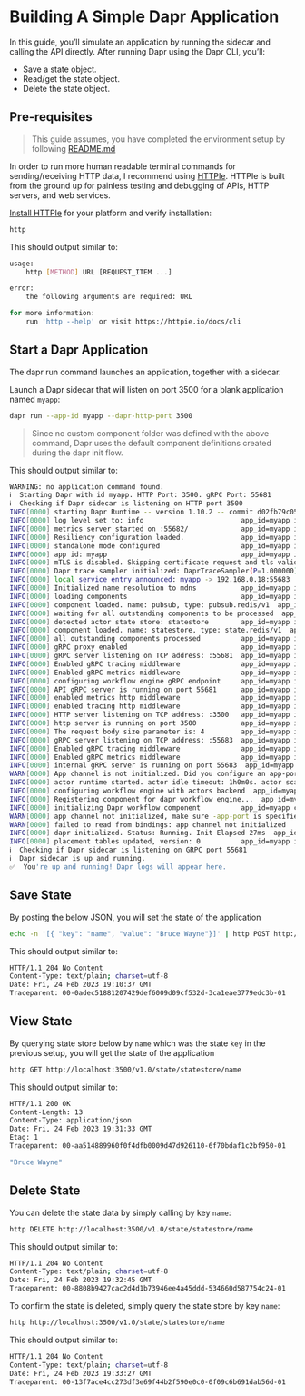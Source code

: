 # Building A Simple Dapr Application

In this guide, you’ll simulate an application by running the sidecar and calling the API directly. After running Dapr using the Dapr CLI, you’ll:

- Save a state object.
- Read/get the state object.
- Delete the state object.

## Pre-requisites

> This guide assumes, you have completed the environment setup by following [README.md](../README.md)

In order to run more human readable terminal commands for sending/receiving HTTP data, I recommend using [HTTPIe](https://httpie.io/cli).
HTTPIe is built from the ground up for painless testing and debugging of APIs, HTTP servers, and web services.

[Install HTTPIe](https://httpie.io/docs/cli/installation) for your platform and verify installation:

```sh
http
```

This should output similar to:

```sh
usage:
    http [METHOD] URL [REQUEST_ITEM ...]

error:
    the following arguments are required: URL

for more information:
    run 'http --help' or visit https://httpie.io/docs/cli
```

## Start a Dapr Application

The dapr run command launches an application, together with a sidecar.

Launch a Dapr sidecar that will listen on port 3500 for a blank application named `myapp`:

```sh
dapr run --app-id myapp --dapr-http-port 3500
```

> Since no custom component folder was defined with the above command, Dapr uses the default component definitions created during the dapr init flow.

This should output similar to:

```sh
WARNING: no application command found.
ℹ️  Starting Dapr with id myapp. HTTP Port: 3500. gRPC Port: 55681
ℹ️  Checking if Dapr sidecar is listening on HTTP port 3500
INFO[0000] starting Dapr Runtime -- version 1.10.2 -- commit d02fb79c051f8d7d45097d5eb06b3153ce4a3a24  app_id=myapp instance=Macbook scope=dapr.runtime type=log ver=1.10.2
INFO[0000] log level set to: info                        app_id=myapp instance=Macbook scope=dapr.runtime type=log ver=1.10.2
INFO[0000] metrics server started on :55682/             app_id=myapp instance=Macbook scope=dapr.metrics type=log ver=1.10.2
INFO[0000] Resiliency configuration loaded.              app_id=myapp instance=Macbook scope=dapr.runtime type=log ver=1.10.2
INFO[0000] standalone mode configured                    app_id=myapp instance=Macbook scope=dapr.runtime type=log ver=1.10.2
INFO[0000] app id: myapp                                 app_id=myapp instance=Macbook scope=dapr.runtime type=log ver=1.10.2
INFO[0000] mTLS is disabled. Skipping certificate request and tls validation  app_id=myapp instance=Macbook scope=dapr.runtime type=log ver=1.10.2
INFO[0000] Dapr trace sampler initialized: DaprTraceSampler(P=1.000000)  app_id=myapp instance=Macbook scope=dapr.runtime type=log ver=1.10.2
INFO[0000] local service entry announced: myapp -> 192.168.0.18:55683  app_id=myapp component="mdns (nameResolution/v1)" instance=Macbook scope=dapr.contrib type=log ver=1.10.2
INFO[0000] Initialized name resolution to mdns           app_id=myapp instance=Macbook scope=dapr.runtime type=log ver=1.10.2
INFO[0000] loading components                            app_id=myapp instance=Macbook scope=dapr.runtime type=log ver=1.10.2
INFO[0000] component loaded. name: pubsub, type: pubsub.redis/v1  app_id=myapp instance=Macbook scope=dapr.runtime type=log ver=1.10.2
INFO[0000] waiting for all outstanding components to be processed  app_id=myapp instance=Macbook scope=dapr.runtime type=log ver=1.10.2
INFO[0000] detected actor state store: statestore        app_id=myapp instance=Macbook scope=dapr.runtime type=log ver=1.10.2
INFO[0000] component loaded. name: statestore, type: state.redis/v1  app_id=myapp instance=Macbook scope=dapr.runtime type=log ver=1.10.2
INFO[0000] all outstanding components processed          app_id=myapp instance=Macbook scope=dapr.runtime type=log ver=1.10.2
INFO[0000] gRPC proxy enabled                            app_id=myapp instance=Macbook scope=dapr.runtime type=log ver=1.10.2
INFO[0000] gRPC server listening on TCP address: :55681  app_id=myapp instance=Macbook scope=dapr.runtime.grpc.api type=log ver=1.10.2
INFO[0000] Enabled gRPC tracing middleware               app_id=myapp instance=Macbook scope=dapr.runtime.grpc.api type=log ver=1.10.2
INFO[0000] Enabled gRPC metrics middleware               app_id=myapp instance=Macbook scope=dapr.runtime.grpc.api type=log ver=1.10.2
INFO[0000] configuring workflow engine gRPC endpoint     app_id=myapp instance=Macbook scope=dapr.runtime.wfengine type=log ver=1.10.2
INFO[0000] API gRPC server is running on port 55681      app_id=myapp instance=Macbook scope=dapr.runtime type=log ver=1.10.2
INFO[0000] enabled metrics http middleware               app_id=myapp instance=Macbook scope=dapr.runtime.http type=log ver=1.10.2
INFO[0000] enabled tracing http middleware               app_id=myapp instance=Macbook scope=dapr.runtime.http type=log ver=1.10.2
INFO[0000] HTTP server listening on TCP address: :3500   app_id=myapp instance=Macbook scope=dapr.runtime.http type=log ver=1.10.2
INFO[0000] http server is running on port 3500           app_id=myapp instance=Macbook scope=dapr.runtime type=log ver=1.10.2
INFO[0000] The request body size parameter is: 4         app_id=myapp instance=Macbook scope=dapr.runtime type=log ver=1.10.2
INFO[0000] gRPC server listening on TCP address: :55683  app_id=myapp instance=Macbook scope=dapr.runtime.grpc.internal type=log ver=1.10.2
INFO[0000] Enabled gRPC tracing middleware               app_id=myapp instance=Macbook scope=dapr.runtime.grpc.internal type=log ver=1.10.2
INFO[0000] Enabled gRPC metrics middleware               app_id=myapp instance=Macbook scope=dapr.runtime.grpc.internal type=log ver=1.10.2
INFO[0000] internal gRPC server is running on port 55683  app_id=myapp instance=Macbook scope=dapr.runtime type=log ver=1.10.2
WARN[0000] App channel is not initialized. Did you configure an app-port?  app_id=myapp instance=Macbook scope=dapr.runtime type=log ver=1.10.2
INFO[0000] actor runtime started. actor idle timeout: 1h0m0s. actor scan interval: 30s  app_id=myapp instance=Macbook scope=dapr.runtime.actor type=log ver=1.10.2
INFO[0000] configuring workflow engine with actors backend  app_id=myapp instance=Macbook scope=dapr.runtime.wfengine type=log ver=1.10.2
INFO[0000] Registering component for dapr workflow engine...  app_id=myapp instance=Macbook scope=dapr.runtime type=log ver=1.10.2
INFO[0000] initializing Dapr workflow component          app_id=myapp component="dapr (workflow.dapr/v1)" instance=Macbook scope=dapr.contrib type=log ver=1.10.2
WARN[0000] app channel not initialized, make sure -app-port is specified if pubsub subscription is required  app_id=myapp instance=Macbook scope=dapr.runtime type=log ver=1.10.2
WARN[0000] failed to read from bindings: app channel not initialized   app_id=myapp instance=Macbook scope=dapr.runtime type=log ver=1.10.2
INFO[0000] dapr initialized. Status: Running. Init Elapsed 27ms  app_id=myapp instance=Macbook scope=dapr.runtime type=log ver=1.10.2
INFO[0000] placement tables updated, version: 0          app_id=myapp instance=Macbook scope=dapr.runtime.actor.internal.placement type=log ver=1.10.2
ℹ️  Checking if Dapr sidecar is listening on GRPC port 55681
ℹ️  Dapr sidecar is up and running.
✅  You're up and running! Dapr logs will appear here.

```

## Save State

By posting the below JSON, you will set the state of the application

```sh
echo -n '[{ "key": "name", "value": "Bruce Wayne"}]' | http POST http://localhost:3500/v1.0/state/statestore
```

This should output similar to:

```sh
HTTP/1.1 204 No Content
Content-Type: text/plain; charset=utf-8
Date: Fri, 24 Feb 2023 19:10:37 GMT
Traceparent: 00-0adec51881207429def6009d09cf532d-3ca1eae3779edc3b-01
```

## View State

By querying state store below by `name` which was the state `key` in the previous setup, you will get the state of the application

```sh
http GET http://localhost:3500/v1.0/state/statestore/name
```

This should output similar to:

```sh
HTTP/1.1 200 OK
Content-Length: 13
Content-Type: application/json
Date: Fri, 24 Feb 2023 19:31:33 GMT
Etag: 1
Traceparent: 00-aa514889960f0f4dfb0009d47d926110-6f70bdaf1c2bf950-01

"Bruce Wayne"

```

## Delete State

You can delete the state data by simply calling by key `name`:

```sh
http DELETE http://localhost:3500/v1.0/state/statestore/name
```

This should output similar to:

```sh
HTTP/1.1 204 No Content
Content-Type: text/plain; charset=utf-8
Date: Fri, 24 Feb 2023 19:32:45 GMT
Traceparent: 00-8808b9427cac2d4d1b73946ee4a45ddd-534660d587754c24-01
```

To confirm the state is deleted, simply query the state store by key `name`:

```sh
http http://localhost:3500/v1.0/state/statestore/name
```

This should output similar to:

```sh
HTTP/1.1 204 No Content
Content-Type: text/plain; charset=utf-8
Date: Fri, 24 Feb 2023 19:33:27 GMT
Traceparent: 00-13f7ace4cc273df3e69f44b2f590e0c0-0f09c6b691dab56d-01
```